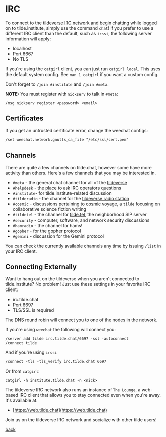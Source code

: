 <!--
title: IRC
description: Introduction to our IRC network
author: gbmor
-->

# IRC

To connect to the [tildeverse IRC network](https://tilde.chat) and begin
chatting while logged on to tilde.institute, simply use the command
`chat`! If you prefer to use a different IRC client than the default,
such as `irssi`, the following server information will apply:

* localhost
* Port 6667
* No TLS

If you're using the `catgirl` client, you can just run `catgirl local`.
This uses the default system config. See `man 1 catgirl` if you want a custom config.

Don't forget to `/join #institute` and `/join #meta`.

**NOTE:** You must register with `nickserv` to talk in `#meta`:
```
/msg nickserv register <password> <email>
```

## Certificates

If you get an untrusted certificate error, change the weechat configs:
```
/set weechat.network.gnutls_ca_file "/etc/ssl/cert.pem"
```

## Channels

There are quite a few channels on tilde.chat, however some have more
activity than others. Here's a few channels that you may be interested in.

* `#meta` - the general chat channel for all of the [tildeverse](https://tildeverse.org)
* `#helpdesk` - the place to ask IRC operators questions
* `#institute`- for tilde.institute-related discussion
* `#tilderadio` - the channel for the [tildeverse radio station](https://tilderadio.org)
* `#cosmic` - discussions pertaining to [cosmic voyage](https://cosmic.voyage), a
`tilde` focusing on collaborative science fiction writing
* `#tildetel` - the channel for [tilde.tel](https://tilde.tel), the neighborhood SIP server
* `#security` - computer, software, and network security discussions
* `#hamradio` - the channel for hams!
* `#gopher` - for the gopher protocol
* `#gemini` - discussion for the Gemini protocol

You can check the currently available channels any time by issuing `/list`
in your IRC client.

## Connecting Externally

Want to hang out on the tildeverse when you aren't connected to
tilde.institute? No problem! Just use these settings in your favorite
IRC client:

* irc.tilde.chat
* Port 6697
* TLS/SSL is required

The DNS round robin will connect you to one of the nodes in the network.

If you're using `weechat` the following will connect you:

```
/server add tilde irc.tilde.chat/6697 -ssl -autoconnect
/connect tilde
```

And if you're using `irssi`

```
/connect -tls -tls_verify irc.tilde.chat 6697
```

Or from `catgirl`:

```
catgirl -h institute.tilde.chat -n <nick>
```

The tildeverse IRC network also runs an instance of `The Lounge`, a
web-based IRC client that allows you to stay connected even when you're
away. It's available at:

* [https://web.tilde.chat](https://web.tilde.chat)

Join us on the tildeverse IRC network and socialize with other tilde users!

[back](/)
